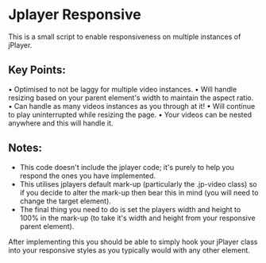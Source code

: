 Jplayer Responsive
==================

This is a small script to enable responsiveness on multiple instances of jPlayer.

Key Points:
-----------

• Optimised to not be laggy for multiple video instances.
• Will handle resizing based on your parent element's width to maintain the aspect ratio.
• Can handle as many videos instances as you through at it!
• Will continue to play uninterrupted while resizing the page.
• Your videos can be nested anywhere and this will handle it.

Notes:
------

- This code doesn't include the jplayer code; it's purely to help you respond the ones you have implemented.
- This utilises jplayers default mark-up (particularly the .jp-video class) so if you decide to alter the mark-up then bear this in mind (you will need to change the target element).
- The final thing you need to do is set the players width and height to 100% in the mark-up (to take it's width and height from your responsive parent element).

After implementing this you should be able to simply hook your jPlayer class into your responsive styles as you typically would with any other element.